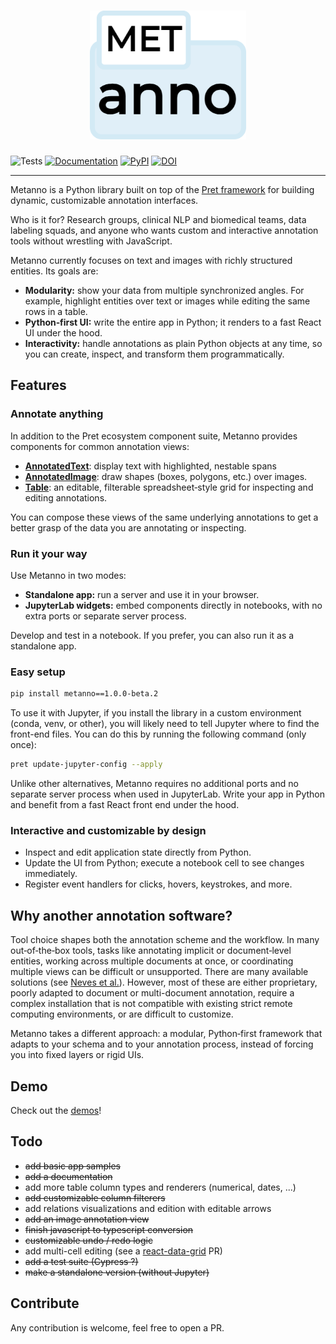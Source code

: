 <h1 align="center">
  <img alt="Metanno" width="250" src="https://raw.githubusercontent.com/percevalw/metanno/main/docs/assets/images/logo.png" />
</h1>

![Tests](https://img.shields.io/github/actions/workflow/status/percevalw/metanno/tests.yml?branch=main&label=tests&style=flat-square)
[![Documentation](https://img.shields.io/github/actions/workflow/status/percevalw/metanno/docs.yml?branch=main&label=docs&style=flat-square)](https://percevalw.github.io/metanno/latest/)
[![PyPI](https://img.shields.io/pypi/v/metanno?color=blue&style=flat-square)](https://pypi.org/project/metanno/)
[![DOI](https://zenodo.org/badge/244972164.svg)](https://zenodo.org/doi/10.5281/zenodo.10689826)

--------------------------------------------------------------------------------

Metanno is a Python library built on top of the [Pret framework](https://github.com/percevalw/pret) for building dynamic, customizable annotation interfaces.

Who is it for? Research groups, clinical NLP and biomedical teams, data labeling squads, and anyone who wants custom and interactive annotation tools without wrestling with JavaScript.

Metanno currently focuses on text and images with richly structured entities. Its goals are:

- **Modularity:** show your data from multiple synchronized angles. For example, highlight entities over text or images while editing the same rows in a table.
- **Python‑first UI:** write the entire app in Python; it renders to a fast React UI under the hood.
- **Interactivity:** handle annotations as plain Python objects at any time, so you can create, inspect, and transform them programmatically.

## Features

### Annotate anything

In addition to the Pret ecosystem component suite, Metanno provides components for common annotation views:

- [**AnnotatedText**](https://percevalw.github.io/metanno/main/components/annotated-text): display text with highlighted, nestable spans
- [**AnnotatedImage**](https://percevalw.github.io/metanno/main/components/annotated-image): draw shapes (boxes, polygons, etc.) over images.
- [**Table**](https://percevalw.github.io/metanno/main/components/table): an editable, filterable spreadsheet‑style grid for inspecting and editing annotations.

You can compose these views of the same underlying annotations to get a better grasp of the data you are annotating or inspecting.

### Run it your way

Use Metanno in two modes:

- **Standalone app:** run a server and use it in your browser.
- **JupyterLab widgets:** embed components directly in notebooks, with no extra ports or separate server process.

Develop and test in a notebook. If you prefer, you can also run it as a standalone app.

### Easy setup

```bash { data-md-color-scheme="slate" }
pip install metanno==1.0.0-beta.2
```

To use it with Jupyter, if you install the library in a custom environment (conda, venv, or other),
you will likely need to tell Jupyter where to find the front-end files.
You can do this by running the following command (only once):

```bash
pret update-jupyter-config --apply
```

Unlike other alternatives, Metanno requires no additional ports and no separate server process when used in JupyterLab. Write your app in Python and benefit from a fast React front end under the hood.

### Interactive and customizable by design

- Inspect and edit application state directly from Python.
- Update the UI from Python; execute a notebook cell to see changes immediately.
- Register event handlers for clicks, hovers, keystrokes, and more.

## Why another annotation software?

Tool choice shapes both the annotation scheme and the workflow. In many out‑of‑the‑box tools, tasks like annotating implicit or document‑level entities, working across multiple documents at once, or coordinating multiple views can be difficult or unsupported. There are many available solutions (see [Neves et al.](https://pubmed.ncbi.nlm.nih.gov/31838514/)). However,  most of these are either proprietary, poorly adapted to document or multi-document annotation, require a complex installation that is not compatible with existing strict remote computing environments, or are difficult to customize.

Metanno takes a different approach: a modular, Python‑first framework that adapts to your schema and to your annotation process, instead of forcing you into fixed layers or rigid UIs.

## Demo

Check out the [demos](https://percevalw.github.io/metanno/latest/demos/)!

## Todo

- ~~add basic app samples~~
- ~~add a documentation~~
- add more table column types and renderers (numerical, dates, ...)
- ~~add customizable column filterers~~
- add relations visualizations and edition with editable arrows
- ~~add an image annotation view~~
- ~~finish javascript to typescript conversion~~
- ~~customizable undo / redo logic~~
- add multi-cell editing (see a [react-data-grid](https://github.com/adazzle/react-data-grid) PR)
- ~~add a test suite (Cypress ?)~~
- ~~make a standalone version (without Jupyter)~~

## Contribute

Any contribution is welcome, feel free to open a PR.
